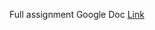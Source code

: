 Full assignment Google Doc 
[Link](https://docs.google.com/document/d/1hAeK3gD3FH2F90Gtxn5la_dZmufCvf5FNKaamGFl1Y8/edit)

